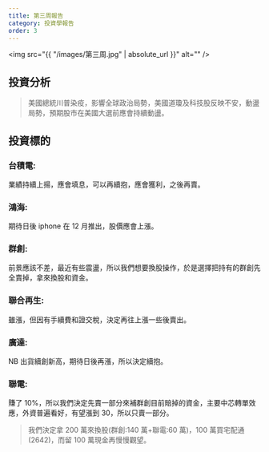 ```yaml
---
title: 第三周報告
category: 投資學報告
order: 3
---
```


<span class="image fit"><img src="{{ "/images/第三周.jpg" | absolute_url }}" alt="" /></span>

## 投資分析

> 美國總統川普染疫，影響全球政治局勢，美國道瓊及科技股反映不安，動盪局勢，預期股市在美國大選前應會持續動盪。</n>

## 投資標的

### 台積電:

業績持續上揚，應會填息，可以再續抱，應會獲利，之後再賣。

### 鴻海:

期待日後 iphone 在 12 月推出，股價應會上漲。

### 群創:

前景應該不差，最近有些震盪，所以我們想要換股操作，於是選擇把持有的群創先全賣掉，拿來換股和資金。

### 聯合再生:

雖漲，但因有手續費和證交稅，決定再往上漲一些後賣出。

### 廣達:

NB 出貨續創新高，期待日後再漲，所以決定續抱。

### 聯電:

賺了 10%，所以我們決定先賣一部分來補群創目前賠掉的資金，主要中芯轉單效應，外資普遍看好，有望漲到 30，所以只賣一部分。

> 我們決定拿 200 萬來換股(群創:140 萬+聯電:60 萬)，100 萬買宅配通(2642)，而留 100 萬現金再慢慢觀望。
